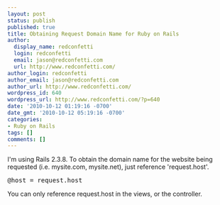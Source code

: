 ```yaml
---
layout: post
status: publish
published: true
title: Obtaining Request Domain Name for Ruby on Rails
author:
  display_name: redconfetti
  login: redconfetti
  email: jason@redconfetti.com
  url: http://www.redconfetti.com/
author_login: redconfetti
author_email: jason@redconfetti.com
author_url: http://www.redconfetti.com/
wordpress_id: 640
wordpress_url: http://www.redconfetti.com/?p=640
date: '2010-10-12 01:19:16 -0700'
date_gmt: '2010-10-12 05:19:16 -0700'
categories:
- Ruby on Rails
tags: []
comments: []
---
```

<p>I'm using Rails 2.3.8. To obtain the domain name for the website being requested (i.e. mysite.com, mysite.net), just reference 'request.host'.</p>
<pre class="brush:rails">@host = request.host</pre></p>
<p>You can only reference request.host in the views, or the controller.</p>

